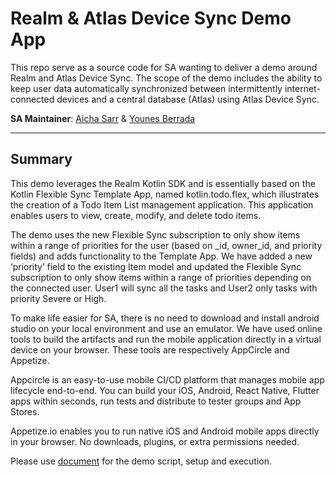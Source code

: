 # Realm & Atlas Device Sync Demo App

This repo serve as a source code for SA wanting to deliver a demo around Realm and Atlas Device Sync. The scope of the demo includes the ability to keep user data automatically synchronized between intermittently internet-connected devices and a central database (Atlas) using Atlas Device Sync.

__SA Maintainer__: [Aicha Sarr](mailto:aicha.sarr@mongodb.com) & [Younes Berrada](mailto:younes.berrada@mongodb.com) <br/>

---
## Summary

This demo leverages the Realm Kotlin SDK and is essentially based on the Kotlin Flexible Sync Template App, named kotlin.todo.flex, which illustrates the creation of a Todo Item List management application. This application enables users to view, create, modify, and delete todo items.

The demo uses the new Flexible Sync subscription to only show items within a range of priorities for the user (based on _id, owner_id, and priority fields) and adds functionality to the Template App. We have added a new ‘priority’ field to the existing Item model and updated the Flexible Sync subscription to only show items within a range of priorities depending on the connected user. User1 will sync all the tasks and User2 only tasks with priority Severe or High.

To make life easier for SA, there is no need to download and install android studio on your local environment and use an emulator. We have used online tools to build the artifacts and run the mobile application directly in a virtual device on your browser. These tools are respectively AppCircle and Appetize.


Appcircle is an easy-to-use mobile CI/CD platform that manages mobile app lifecycle end-to-end. You can build your iOS, Android, React Native, Flutter apps within seconds, run tests and distribute to tester groups and App Stores.

Appetize.io enables you to run native iOS and Android mobile apps directly in your browser. No downloads, plugins, or extra permissions needed.


Please use [document](https://docs.google.com/document/d/1ldX4c4JLs36pfnIqK8j9Tblx561QSevy85ZXilnMd5E/edit#heading=h.y6269l79uwg) for the demo script, setup and execution.